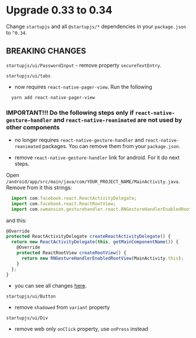 # Upgrade 0.33 to 0.34

Change `startupjs` and all `@startupjs/*` dependencies in your `package.json` to `^0.34`.

## BREAKING CHANGES
`startupjs/ui/PasswordInput` - remove property `secureTextEntry`.

`startupjs/ui/tabs`
- now requires `react-native-pager-view`. Run the following
```js
  yarn add react-native-pager-view
```

### IMPORTANT!!! Do the following steps only if `react-native-gesture-handler` and `react-native-reanimated` are not used by other components

- no longer requires `react-native-gesture-handler` and `react-native-reanimated` packages. You can remove them from your `package.json`.

- remove `react-native-gesture-handler` link for android. For it do next steps.

Open `/android/app/src/main/java/com/YOUR_PROJECT_NAME/MainActivity.java`. Remove from it this strings:
```js
  import com.facebook.react.ReactActivityDelegate;
  import com.facebook.react.ReactRootView;
  import com.swmansion.gesturehandler.react.RNGestureHandlerEnabledRootView;
```

and this:
```js
@Override
protected ReactActivityDelegate createReactActivityDelegate() {
  return new ReactActivityDelegate(this, getMainComponentName()) {
    @Override
    protected ReactRootView createRootView() {
      return new RNGestureHandlerEnabledRootView(MainActivity.this);
    }
  };
}
```

- you can see all changes [here](https://github.com/satya164/react-native-tab-view/releases).

`startupjs/ui/Button`
- remove `shadowed` from `variant` property

`startupjs/ui/Div`
- remove web only `onClick` property, use `onPress` instead

